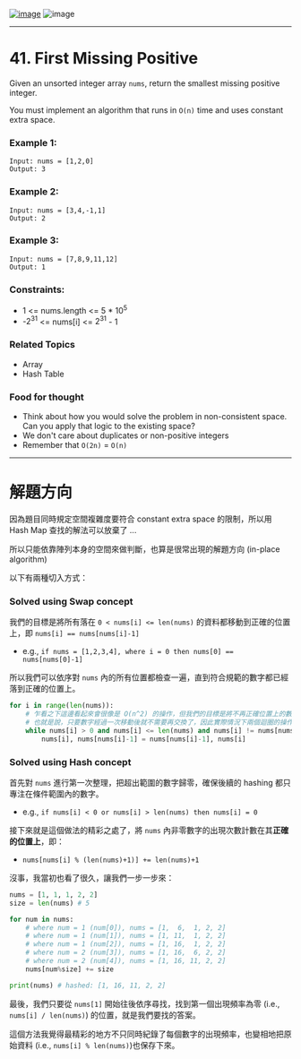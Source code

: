 [![image](https://img.shields.io/badge/Leetcode-Link-blue?logo=leetcode)](https://leetcode.com/problems/)
![image](https://img.shields.io/badge/Difficulty-Hard-red)

---

# 41. First Missing Positive

Given an unsorted integer array `nums`, return the smallest missing positive integer.

You must implement an algorithm that runs in `O(n)` time and uses constant extra space.

### Example 1:

```
Input: nums = [1,2,0]
Output: 3
```

### Example 2:

```
Input: nums = [3,4,-1,1]
Output: 2
```

### Example 3:

```
Input: nums = [7,8,9,11,12]
Output: 1
```

### Constraints:

- 1 <= nums.length <= 5 * $10^5$
- -$2^{31}$ <= nums[i] <= $2^{31}$ - 1

### Related Topics

- Array
- Hash Table

### Food for thought

- Think about how you would solve the problem in non-consistent space. Can you apply that logic to the existing space?
- We don't care about duplicates or non-positive integers
- Remember that `O(2n)` = `O(n)`

---

# 解題方向

因為題目同時規定空間複雜度要符合 constant extra space 的限制，所以用 Hash Map 查找的解法可以放棄了 ...

所以只能依靠陣列本身的空間來做判斷，也算是很常出現的解題方向 (in-place algorithm)

以下有兩種切入方式：

### Solved using Swap concept

我們的目標是將所有落在 `0 < nums[i] <= len(nums)` 的資料都移動到正確的位置上，即 `nums[i] == nums[nums[i]-1]`
- e.g., `if nums = [1,2,3,4], where i = 0 then nums[0] == nums[nums[0]-1]`

所以我們可以依序對 `nums` 內的所有位置都檢查一遍，直到符合規範的數字都已經落到正確的位置上。

```python
for i in range(len(nums)):
    # 乍看之下這邊看起來會很像是 O(n^2) 的操作，但我們的目標是將不再正確位置上的數字移動到正確的位置
    # 也就是說，只要數字經過一次移動後就不需要再交換了，因此實際情況下兩個迴圈的操作次數會落在 N <= operations <= 2N-1
    while nums[i] > 0 and nums[i] <= len(nums) and nums[i] != nums[nums[i]-1]:
        nums[i], nums[nums[i]-1] = nums[nums[i]-1], nums[i]
```

### Solved using Hash concept

首先對 `nums` 進行第一次整理，把超出範圍的數字歸零，確保後續的 hashing 都只專注在條件範圍內的數字。
- e.g., `if nums[i] < 0 or nums[i] > len(nums) then nums[i] = 0`

接下來就是這個做法的精彩之處了，將 `nums` 內非零數字的出現次數計數在其**正確的位置上**，即：
- `nums[nums[i] % (len(nums)+1)] += len(nums)+1`

沒事，我當初也看了很久，讓我們一步一步來：

```python
nums = [1, 1, 1, 2, 2]
size = len(nums) # 5

for num in nums:
    # where num = 1 (num[0]), nums = [1,  6,  1, 2, 2]
    # where num = 1 (num[1]), nums = [1, 11,  1, 2, 2]
    # where num = 1 (num[2]), nums = [1, 16,  1, 2, 2]
    # where num = 2 (num[3]), nums = [1, 16,  6, 2, 2]
    # where num = 2 (num[4]), nums = [1, 16, 11, 2, 2]
    nums[num%size] += size

print(nums) # hashed: [1, 16, 11, 2, 2]
```

最後，我們只要從 `nums[1]` 開始往後依序尋找，找到第一個出現頻率為零 (i.e., `nums[i] / len(nums)`) 的位置，就是我們要找的答案。

這個方法我覺得最精彩的地方不只同時紀錄了每個數字的出現頻率，也變相地把原始資料 (i.e., `nums[i] % len(nums)`)也保存下來。